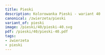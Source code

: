 ```yaml
---
title: Pieski
description: Kolorowanka Pieski - wariant 40
canonical: /zwierzeta/pieski
variant_of: pieski
image: /pieski/40/pieski-40.svg
pdf: /pieski/40/pieski-40.pdf
tags:
- zwierzeta
- pieski
---
```

